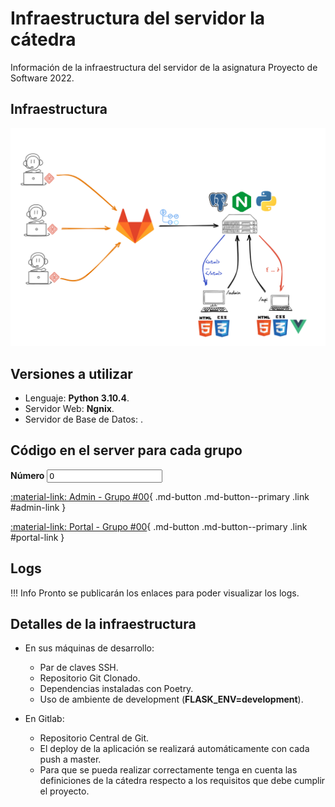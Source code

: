 # Infraestructura del servidor la cátedra

Información de la infraestructura del servidor de la asignatura Proyecto de Software 2022.

## Infraestructura
![infraestructura](images/infraestructura.png)

## Versiones a utilizar
* Lenguaje: <strong>Python 3.10.4</strong>.
* Servidor Web: <strong>Ngnix</strong>.
* Servidor de Base de Datos: <strong></strong>.

## Código en el server para cada grupo

<label for="number">
  <strong>Número</strong>

  <input type="number" min=0 step=1 value=0 class="md-input link" id="number" pattern="[0-9]+">
</label>

[:material-link: Admin - Grupo #00](https://admin-grupo00.proyecto2022.linti.unlp.edu.ar/){ .md-button .md-button--primary .link #admin-link }

[:material-link: Portal - Grupo #00](https://grupo00.proyecto2022.linti.unlp.edu.ar/){ .md-button .md-button--primary .link #portal-link }

## Logs

!!! Info
    Pronto se publicarán los enlaces para poder visualizar los logs.
    <!-- Enlaces a logs de la aplicación -->


## Detalles de la infraestructura

* En sus máquinas de desarrollo:
    - Par de claves SSH.
    - Repositorio Git Clonado.
    - Dependencias instaladas con Poetry.
    - Uso de ambiente de development (<strong>FLASK_ENV=development</strong>).

* En Gitlab:
    - Repositorio Central de Git.
    - El deploy de la aplicación se realizará automáticamente con cada push a master.
    - Para que se pueda realizar correctamente tenga en cuenta las definiciones
      de la cátedra respecto a los requisitos que debe cumplir el proyecto.
